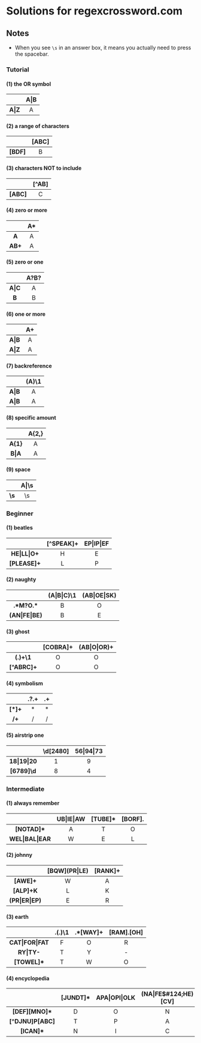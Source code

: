 # Solutions for regexcrossword.com

## Notes

* When you see `\s` in an answer box, it means you actually need to press the spacebar.

### Tutorial

#### (1) the OR symbol

|                 | A&#124;B |
|:---------------:|:--------:|
| <b>A&#124;Z</b> | A        |

#### (2) a range of characters

|              | [ABC] |
|:------------:|:-----:|
| <b>[BDF]</b> | B     |

#### (3) characters NOT to include

|              | [^AB] |
|:------------:|:-----:|
| <b>[ABC]</b> | C     |

#### (4) zero or more

|            | A* |
|:----------:|:--:|
| <b>A</b>   | A  |
| <b>AB+</b> | A  |

#### (5) zero or one

|                 | A?B? |
|:---------------:|:----:|
| <b>A&#124;C</b> | A    |
| <b>B</b>        | B    |

#### (6) one or more

|                 | A+ |
|:---------------:|:--:|
| <b>A&#124;B</b> | A  |
| <b>A&#124;Z</b> | A  |

#### (7) backreference

|                 | (A)\1 |
|:---------------:|:-----:|
| <b>A&#124;B</b> | A     |
| <b>A&#124;B</b> | A     |

#### (8) specific amount

|                 | A{2,} |
|:---------------:|:-----:|
| <b>A{1}</b>     | A     |
| <b>B&#124;A</b> | A     |

#### (9) space

|           | A&#124;\s |
|:---------:|:---------:|
| <b>\s</b> | \s        |

### Beginner

#### (1) beatles

|                           | [^SPEAK]+ | EP&#124;IP&#124;EF |
|:-------------------------:|:---------:|:------------------:|
| <b>HE&#124;LL&#124;O+</b> | H         | E                  |
| <b>[PLEASE]+</b>          | L         | P                  |

#### (2) naughty

|                             | (A&#124;B&#124;C)\1 | (AB&#124;OE&#124;SK) |
|:---------------------------:|:-------------------:|:--------------------:|
| <b>.&#42;M?O.&#42;</b>      | B                   | O                    |
| <b>(AN&#124;FE&#124;BE)</b> | B                   | E                    |

#### (3) ghost

|                 | [COBRA]+ | (AB&#124;O&#124;OR)+ |
|:---------------:|:--------:|:--------------------:|
| <b>(.)+\1</b>   | O        | O                    |
| <b>[^ABRC]+</b> | O        | O                    |

#### (4) symbolism

|             | .?.+ | .+ |
|:-----------:|:----:|:--:|
| <b>[*]+</b> | *    | *  |
| <b>/+</b>   | /    | /  |

#### (5) airstrip one

|                           | \d[2480] | 56&#124;94&#124;73 |
|:-------------------------:|:--------:|:------------------:|
| <b>18&#124;19&#124;20</b> | 1        | 9                  |
| <b>[6789]\d</b>           | 8        | 4                  |

### Intermediate

#### (1) always remember

|                              | UB&#124;IE&#124;AW | [TUBE]* | [BORF]. |
|:----------------------------:|:------------------:|:-------:|:-------:|
| <b>[NOTAD]*</b>              | A                  | T       | O       |
| <b>WEL&#124;BAL&#124;EAR</b> | W                  | E       | L       |

#### (2) johnny

|                             | [BQW]&#40;PR&#124;LE) | [RANK]+ |
|:---------------------------:|:---------------------:|:-------:|
| <b>[AWE]+</b>               | W                     | A       |
| <b>[ALP]+K</b>              | L                     | K       |
| <b>(PR&#124;ER&#124;EP)</b> | E                     | R       |

#### (3) earth

|                              | .(.)\1 | .*[WAY]+ | [RAM].[OH] |
|:----------------------------:|:------:|:--------:|:----------:|
| <b>CAT&#124;FOR&#124;FAT</b> | F      | O        | R          |
| <b>RY&#124;TY\-</b>          | T      | Y        | -          |
| <b>[TOWEL]*</b>              | T      | W        | O          |

#### (4) encyclopedia

|                      | [JUNDT]* | APA&#124;OPI&#124;OLK | (NA&#124;FE$#124;HE)[CV] |
|:--------------------:|:--------:|:---------------------:|:------------------------:|
| <b>[DEF][MNO]*</b>   | D        | O                     | N                        |
| <b>[^DJNU]P[ABC]</b> | T        | P                     | A                        |
| <b>[ICAN]*</b>       | N        | I                     | C                        |
